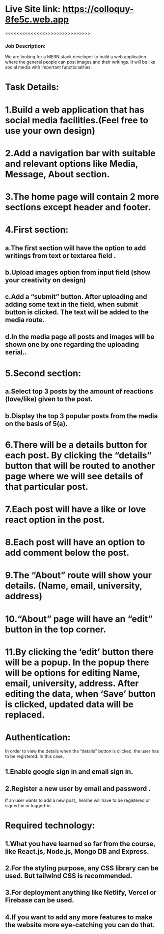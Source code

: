 # Live Site link: https://colloquy-8fe5c.web.app

<<<<<<<<<<<<<<<JobTask>>>>>>>>>>>>>>>>>

### Job Description:

We are looking for a MERN stack developer to build a web application where the general people can post images and their writings. It will be like social media with important functionalities.

# Task Details:

# 1.Build a web application that has social media facilities.(Feel free to use your own design)

# 2.Add a navigation bar with suitable and relevant options like Media, Message, About section.

# 3.The home page will contain 2 more sections except header and footer.

# 4.First section:

## a.The first section will have the option to add writings from text or textarea field .

## b.Upload images option from input field (show your creativity on design)

## c.Add a “submit” button. After uploading and adding some text in the field, when submit button is clicked. The text will be added to the media route.

## d.In the media page all posts and images will be shown one by one regarding the uploading serial..

# 5.Second section:

## a.Select top 3 posts by the amount of reactions (love/like) given to the post.

## b.Display the top 3 popular posts from the media on the basis of 5(a).

# 6.There will be a details button for each post. By clicking the “details” button that will be routed to another page where we will see details of that particular post.

# 7.Each post will have a like or love react option in the post.

# 8.Each post will have an option to add comment below the post.

# 9.The “About” route will show your details. (Name, email, university, address)

# 10.“About” page will have an “edit” button in the top corner.

# 11.By clicking the ‘edit’ button there will be a popup. In the popup there will be options for editing Name, email, university, address. After editing the data, when ‘Save’ button is clicked, updated data will be replaced.

# Authentication:

In order to view the details when the “details” button is clicked, the user has to be registered. In this case,

## 1.Enable google sign in and email sign in.

## 2.Register a new user by email and password .

If an user wants to add a new post,, he/she will have to be registered or signed-in or logged-in.

# Required technology:

## 1.What you have learned so far from the course, like React.js, Node.js, Mongo DB and Express.

## 2.For the styling purpose, any CSS library can be used. But tailwind CSS is recommended.

## 3.For deployment anything like Netlify, Vercel or Firebase can be used.

## 4.If you want to add any more features to make the website more eye-catching you can do that.
